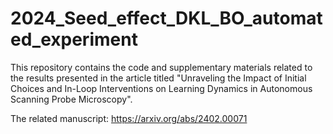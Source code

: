 # 2024_Seed_effect_DKL_BO_automated_experiment

This repository contains the code and supplementary materials related to the results presented in the article titled "Unraveling the Impact of Initial Choices and In-Loop Interventions on Learning Dynamics in Autonomous Scanning Probe Microscopy".

The related manuscript: https://arxiv.org/abs/2402.00071 

